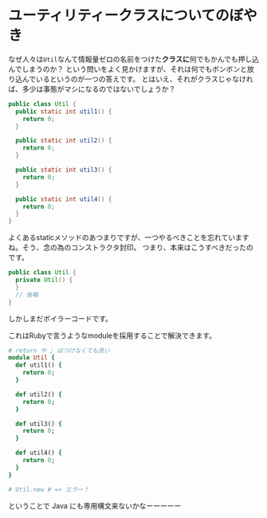 # ユーティリティークラスについてのぼやき
なぜ人々は`Util`なんて情報量ゼロの名前をつけた**クラスに**何でもかんでも押し込んでしまうのか？
という問いをよく見かけますが、それは何でもボンボンと放り込んでいるというのが一つの答えです。
とはいえ、それがクラスじゃなければ、多少は事態がマシになるのではないでしょうか？

```java
public class Util {
  public static int util1() {
    return 0;
  }

  public static int util2() {
    return 0;
  }

  public static int util3() {
    return 0;
  }

  public static int util4() {
    return 0;
  }
}
```

よくあるstaticメソッドのあつまりですが、一つやるべきことを忘れていますね。そう、念の為のコンストラクタ封印。
つまり、本来はこうすべきだったのです。

```java
public class Util {
  private Util() {
  }
  // 後略
}
```

しかしまだボイラーコードです。

これはRubyで言うようなmoduleを採用することで解決できます。

```rb
# return や ; はつけなくても良い
module Util {
  def util1() {
    return 0;
  }

  def util2() {
    return 0;
  }

  def util3() {
    return 0;
  }

  def util4() {
    return 0;
  }
}

# Util.new # => エラー！
```

ということで Java にも専用構文来ないかなーーーーー

